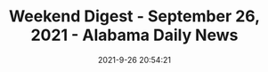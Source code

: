 ---
"title": "Weekend Digest - September 26, 2021 - Alabama Daily News"
"date": "2021-9-26 20:54:21"
"feed_name": "GOOGLENEWSCONSTRUCTION"
"feed_website": "https://news.google.com/search?q=construction%2Bincident&hl=en-US&gl=US&ceid=US:en"
"feed_rss": "https://news.google.com/rss/search?q=construction%2Bincident&hl=en-US&gl=US&ceid=US:en"
"link": "https://www.aldailynews.com/weekend-digest-september-26-2021/"
"source": "{'href': 'https://www.aldailynews.com', 'title': 'Alabama Daily News'}"
"file": "_posts/2021-1-1-c5d2ea6dd775f62067eec74e825bbbc7b2d3bad5.md"
"accident": "0"
"drilling": "0"
"dead": "0"
"injured": "0"
"arrested": "0"
"where": "unknown site"
"place": "unknown place"
---